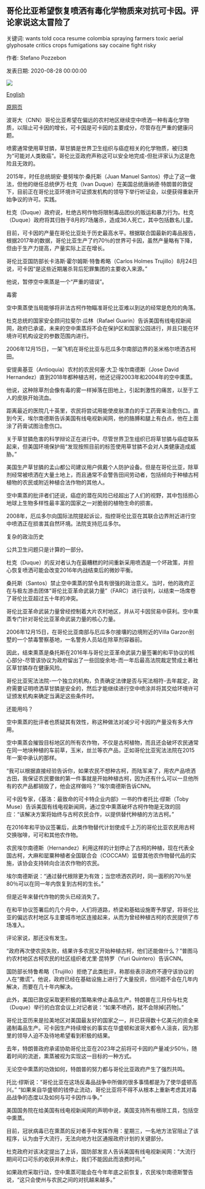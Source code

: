 ## 哥伦比亚希望恢复喷洒有毒化学物质来对抗可卡因。评论家说这太冒险了

关键词: wants told coca resume colombia spraying farmers toxic aerial glyphosate critics crops fumigations say cocaine fight risky

作者: Stefano Pozzebon

发表日期: 2020-08-28 00:00:00

![](https://cdn.cnn.com/cnnnext/dam/assets/200825151622-colombia-aerial-fumigation-2006-super-tease.jpg)

[English](Colombia%20wants%20to%20resume%20spraying%20a%20toxic%20chemical%20to%20fight%20cocaine.%20Critics%20say%20it%27s%20too%20risky.md)

[原网页](https://edition.cnn.com/2020/08/28/americas/colombia-aerial-fumigation-cocaine-intl/index.html)

波哥大（CNN）哥伦比亚希望在偏远的农村地区继续空中喷洒一种有毒化学物质，以阻止可卡因的增长，可卡因是可卡因的主要成分，尽管存在严重的健康问题。

喷雾通常使用草甘膦，草甘膦是世界卫生组织与癌症相关的化学物质，被归类为“可能对人类致癌”。哥伦比亚政府声称这可以安全地完成-但批评家认为这是危险且无效的。

2015年，时任总统胡安·曼努埃尔·桑托斯（Juan Manuel Santos）停止了这一做法，但他的继任总统伊万·杜克（Ivan Duque）在美国总统唐纳德·特朗普的敦促下，目前正在哥伦比亚环境许可证颁发机构的领导下举行听证会，以便获得重新开始争议的许可。实践。

杜克（Duque）政府说，杜绝古柯作物将限制毒品团伙的贩运和暴力行为。杜克（Duque）政府将其归咎于8月的7场屠杀，造成36人死亡，其中包括数名儿童。

目前，可卡因的产量在哥伦比亚处于历史最高水平。根据联合国最新的毒品报告，根据2017年的数据，哥伦比亚生产了约70％的世界可卡因，虽然产量略有下降，但由于生产力提高，产量实际上正在增长。

哥伦比亚国防部长卡洛斯·霍尔姆斯·特鲁希略（Carlos Holmes Trujillo）8月24日说，可卡因“是这些近期屠杀背后犯罪集团的主要收入来源。”

他说，暂停空中熏蒸是一个“严重的错误”。

毒雾

空中熏蒸使当局能够将非法古柯作物瞄准哥伦比亚难以到达的经常是危险的角落。

杜克总统的国家安全顾问拉斐尔·瓜林（Rafael Guarin）告诉美国有线电视新闻网，政府已承诺，未来的空中熏蒸将不会在保护区和国家公园进行，并且只能在环境许可机构设定的参数范围内进行。

2006年12月15日，一架飞机在哥伦比亚与厄瓜多尔南部边界的圣米格尔喷洒古柯田。

安提奥基亚（Antioquia）农村的农民何塞·大卫·埃尔南德斯（Jose David Hernandez）直到2018年都种植古柯，他还记得2003年和2004年的空中熏蒸。

他说，这种除草剂会像有毒的雾一样掉落在田地上，引起刺激性的痛苦，以至于工人的皮肤开始流血。

距离最近的医院几十英里，农民将尝试用能使皮肤漂白的手工药膏来治愈伤口。直到今天，埃尔南德斯告诉美国有线电视新闻网，他的胳膊和腿上有白点，他在上面涂了药膏试图治愈伤口。

关于草甘膦危害的科学辩论正在进行中。尽管世界卫生组织已将草甘膦与癌症联系起来，但美国环境保护局“发现按照目前的标签使用草甘膦不会对人类健康造成威胁。”

美国生产草甘膦的孟山都公司建议用户佩戴个人防护设备。但是在哥伦比亚，除草剂经常被喷洒在大量土地上，而且通常不会警告田间劳动者，包括倾向于种植古柯植物的农民或附近种植合法作物的其他人。

空中熏蒸的批评者们还说，癌症的潜在风险已经超出了人们的视野，其中包括担心地球上生物多样性最丰富的国家之一对脆弱的植物生命的损害。

2008年，厄瓜多尔向国际法院提起诉讼，指控哥伦比亚在其联合边界附近进行空中喷洒正在损害其自然环境。法院支持厄瓜多尔。

复杂的政治历史

公共卫生问题只是计算的一部分。

杜克（Duque）的反对者认为在最糟糕的时间重新采用喷洒是一个坏政策，并担心恢复喷洒可能会改变2016年内战结束后的微妙平衡。

桑托斯（Santos）禁止空中熏蒸的禁令具有很强的政治意义。当时，他的政府正在与极左游击团体“哥伦比亚革命武装力量”（FARC）进行谈判，以结束一场席卷了哥伦比亚超过五十年的冲突。

哥伦比亚革命武装力量曾经控制着大片农村地区，并从可卡因贸易中获利。空中熏蒸专门针对哥伦比亚革命武装力量的核心力量。

2006年12月15日，在哥伦比亚南部与厄瓜多尔接壤的边境附近的Villa Garzon别墅的一个禁毒警察基地，一名警务人员站在除草剂容器前。

因此，结束熏蒸是桑托斯在2016年与哥伦比亚革命武装力量签署的和平协议的核心部分-尽管该协议为政府留出了一些回旋余地-而一年后最高法院裁定赞成土著社区草甘膦存在健康风险。

哥伦比亚宪法法院-一个独立的机构，负责确定法律是否与宪法相符-去年裁定，政府需要证明喷洒草甘膦是安全的，然后才能继续进行空中喷涂并将其交给环境许可证颁发机构来确定当满足这些条件时。

还能用吗？

空中熏蒸的批评者也质疑其有效性，称这种做法对减少可卡因的产量没有多大作用。

空中熏蒸会摧毁目标地区的所有农作物，不仅是古柯植物，而且还会破坏农民通常在同一地块种植的车前草，玉米，丝兰等农产品，正如哥伦比亚宪法法院在2015年一案中承认的那样。

“我可以根据直接经验告诉你，如果农民不想种古柯，而陆军来了，用农产品喷洒古田，我保证农民要做的第一件事就是开始种植古柯，因为还有什么可以一旦他所有的农产品都销毁了，他会这样做吗？”埃尔南德斯告诉CNN。

可卡因专家，《基洛：最致命的可卡特企业内部》一书的作者托比·缪斯（Toby Muse）告诉美国有线电视新闻网，通过空中熏蒸破坏古柯作物是无效的回应：“该解决方案将始终与古柯农民合作，以提供替代种植的方法古柯。”

在2016年和平协议签署后，此类作物替代计划使成千上万的哥伦比亚农民用古柯交换咖啡，可可和其他农作物。

农民埃尔南德斯（Hernandez）利用这样的计划停止了古柯的种植，现在代表全国古柯，大麻和罂粟种植者全国联合会（COCCAM）监督其他农作物替代品的实施，该协会支持转向合法农作物的农民。

埃尔南德斯说：“通过替代根除更为有效；当您喷洒农药时，同一面积的70％至80％可以在同一年内恢复到古柯的生长。”

但是近年来替代作物的势头已经消失了。

在和平协议签署后的几个月中，人们将道路，桥梁和基础设施寄予厚望，将哥伦比亚的偏远农村地区与主要城市地区连接起来，从而为曾经种植古柯的农民提供了市场准入。

评论家说，那还没有发生。

“政府再次使农民失败，结果许多农民又开始种植古柯，他们还能做什么？”普图马约农村地区古柯农民的社区组织者尤里·昆特罗（Yuri Quintero）告诉CNN。

国防部长特鲁希略（Trujillo）拒绝了此类批评，称那些表示政府不遵守该协议的人在“撒谎”。他说，政府已经在基础设施上进行了大量投资，但问题不会在几年内解决，而要在几十年内解决。

此外，美国已敦促采取更积极的策略来停止毒品生产。特朗普在三月份与杜克（Duque）举行的白宫会议上对记者说：“如果不喷药，就不会除掉[药物]。”

哥伦比亚历来是拉美地区对美国最友好的国家之一，并已获得数十亿美元的资金来遏制毒品生产。可卡因生产持续增长的事实在华盛顿和波哥大都令人沮丧，因为那里的领导人迫不及待地希望看到积极的结果。

去年，特朗普政府承诺协助哥伦比亚在2023年之前将可卡因的产量减少50％，随着时间的流逝，熏蒸被视为实现这一目标的一种方式。

无论空中熏蒸的功效如何，特朗普的努力都与哥伦比亚政府产生了强烈共鸣。

托比·缪斯说：“哥伦比亚在这场反毒品战争中所做的很多事情都是为了使华盛顿高兴。” “如果来自华盛顿的钱停止流动，哥伦比亚将不得不从根本上重新考虑其对毒品战争的态度以及如何与可卡因作斗争。”

美国国务院在给美国有线电视新闻网的声明中说，美国支持所有根除工具，包括空中熏蒸。

目前，冠状病毒已在熏蒸的反对者手中发挥作用：星期三，一名地方法官阻止了该程序，认为由于大流行，无法向地方社区通报政府计划的关键部分。

杜克政府对该决定提出了上诉，国防部发言人告诉美国有线电视新闻网：“大流行期间可口可乐的收获并未停止，我们不能因此而浪费时间。”

如果政府采取行动，空中熏蒸可能会在今年年底之前恢复，农民埃尔南德斯警告说，“这只会使州与农民之间的对抗越来越多。”